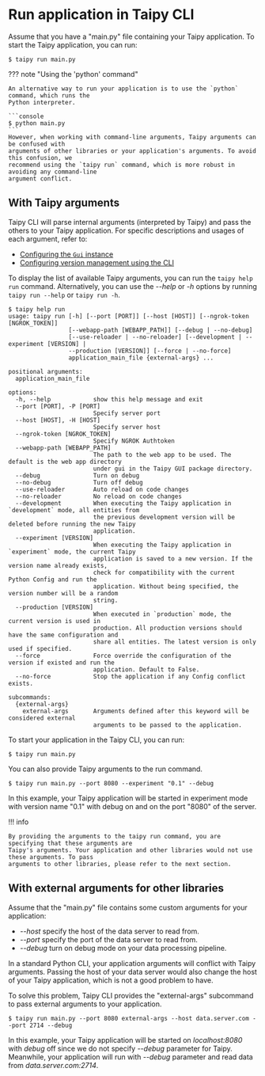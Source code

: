 # Run application in Taipy CLI

Assume that you have a "main.py" file containing your Taipy application.
To start the Taipy application, you can run:

```console
$ taipy run main.py
```

??? note "Using the 'python' command"

    An alternative way to run your application is to use the `python` command, which runs the
    Python interpreter.

    ```console
    $ python main.py
    ```
    However, when working with command-line arguments, Taipy arguments can be confused with 
    arguments of other libraries or your application's arguments. To avoid this confusion, we 
    recommend using the `taipy run` command, which is more robust in avoiding any command-line 
    argument conflict.

## With Taipy arguments

Taipy CLI will parse internal arguments (interpreted by Taipy) and pass the others to your Taipy 
application. For specific descriptions and usages of each argument, refer to:

- [Configuring the `Gui` instance](../gui/configuration.md#configuring-the-gui-instance)
- [Configuring version management using the CLI](../core/versioning/configuration.md#configure-using-the-cli)

To display the list of available Taipy arguments, you can run the `taipy help run` command.
Alternatively, you can use the *--help* or *-h* options by running `taipy run --help` or
`taipy run -h`.

```console
$ taipy help run
usage: taipy run [-h] [--port [PORT]] [--host [HOST]] [--ngrok-token [NGROK_TOKEN]]
                 [--webapp-path [WEBAPP_PATH]] [--debug | --no-debug]
                 [--use-reloader | --no-reloader] [--development | --experiment [VERSION] |
                 --production [VERSION]] [--force | --no-force]
                 application_main_file {external-args} ...

positional arguments:
  application_main_file

options:
  -h, --help            show this help message and exit
  --port [PORT], -P [PORT]
                        Specify server port
  --host [HOST], -H [HOST]
                        Specify server host
  --ngrok-token [NGROK_TOKEN]
                        Specify NGROK Authtoken
  --webapp-path [WEBAPP_PATH]
                        The path to the web app to be used. The default is the web app directory
                        under gui in the Taipy GUI package directory.
  --debug               Turn on debug
  --no-debug            Turn off debug
  --use-reloader        Auto reload on code changes
  --no-reloader         No reload on code changes
  --development         When executing the Taipy application in `development` mode, all entities from
                        the previous development version will be deleted before running the new Taipy
                        application.
  --experiment [VERSION]
                        When executing the Taipy application in `experiment` mode, the current Taipy
                        application is saved to a new version. If the version name already exists,
                        check for compatibility with the current Python Config and run the
                        application. Without being specified, the version number will be a random
                        string.
  --production [VERSION]
                        When executed in `production` mode, the current version is used in
                        production. All production versions should have the same configuration and
                        share all entities. The latest version is only used if specified.
  --force               Force override the configuration of the version if existed and run the
                        application. Default to False.
  --no-force            Stop the application if any Config conflict exists.

subcommands:
  {external-args}
    external-args       Arguments defined after this keyword will be considered external
                        arguments to be passed to the application.
```

To start your application in the Taipy CLI, you can run:

```console
$ taipy run main.py
```

You can also provide Taipy arguments to the run command.

```console
$ taipy run main.py --port 8080 --experiment "0.1" --debug
```

In this example, your Taipy application will be started in experiment mode with version name "0.1"
with debug on and on the port "8080" of the server.

!!! info

    By providing the arguments to the taipy run command, you are specifying that these arguments are
    Taipy's arguments. Your application and other libraries would not use these arguments. To pass
    arguments to other libraries, please refer to the next section.

## With external arguments for other libraries

Assume that the "main.py" file contains some custom arguments for your application:

- *--host* specify the host of the data server to read from.
- *--port* specify the port of the data server to read from.
- *--debug* turn on debug mode on your data processing pipeline.

In a standard Python CLI, your application arguments will conflict with Taipy arguments.
Passing the host of your data server would also change the host of your Taipy application, which
is not a good problem to have.

To solve this problem, Taipy CLI provides the "external-args" subcommand to pass external arguments
to your application.

```console
$ taipy run main.py --port 8080 external-args --host data.server.com --port 2714 --debug
```

In this example, your Taipy application will be started on *localhost:8080* with *debug* off 
since we do not specify *--debug* parameter for Taipy. Meanwhile, your application will run with 
*--debug* parameter and read data from *data.server.com:2714*.
